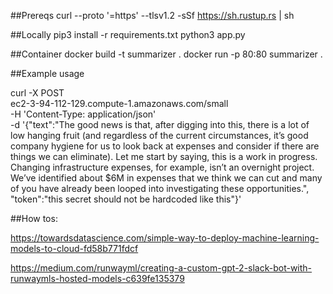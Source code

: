 ##Prereqs
	curl --proto '=https' --tlsv1.2 -sSf https://sh.rustup.rs | sh

##Locally
	pip3 install -r requirements.txt
	python3 app.py


##Container
	docker build -t summarizer .
	docker run -p 80:80 summarizer .

##Example usage

curl -X POST   \
 ec2-3-94-112-129.compute-1.amazonaws.com/small  \
-H 'Content-Type: application/json' \
-d '{"text":"The good news is that, after digging into this, there is a lot of low hanging fruit (and regardless of the current circumstances, it’s good company hygiene for us to look back at expenses and consider if there are things we can eliminate). Let me start by saying, this is a work in progress. Changing infrastructure expenses, for example, isn’t an overnight project. We’ve identified about $6M in expenses that we think we can cut and many of you have already been looped into investigating these opportunities.", "token":"this secret should not be hardcoded like this"}'

##How tos:

https://towardsdatascience.com/simple-way-to-deploy-machine-learning-models-to-cloud-fd58b771fdcf

https://medium.com/runwayml/creating-a-custom-gpt-2-slack-bot-with-runwaymls-hosted-models-c639fe135379

